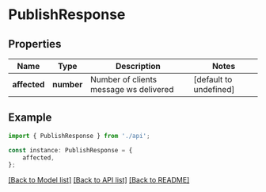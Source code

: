 # PublishResponse


## Properties

Name | Type | Description | Notes
------------ | ------------- | ------------- | -------------
**affected** | **number** | Number of clients message ws delivered | [default to undefined]

## Example

```typescript
import { PublishResponse } from './api';

const instance: PublishResponse = {
    affected,
};
```

[[Back to Model list]](../README.md#documentation-for-models) [[Back to API list]](../README.md#documentation-for-api-endpoints) [[Back to README]](../README.md)
